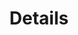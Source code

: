 ---
title: "Details"
description: "A few detail shots, specific delights amongst the broader bigger picture"
weight: 11 # Controls the order of albums on the homepage (lower number appears first)
resources:
- src: "P5160413.jpg" # Specify a photo in this folder to be the album cover
  params:
    cover: true
---